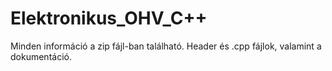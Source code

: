 # Elektronikus_OHV_C++

Minden információ a zip fájl-ban található. Header és .cpp fájlok, valamint a dokumentáció.
